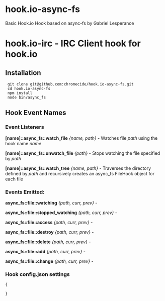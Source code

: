 hook.io-async-fs
================

Basic Hook.io Hook based on async-fs by Gabriel Lesperance

# hook.io-irc - IRC Client hook for hook.io

## Installation

     git clone git@github.com:chromecide/hook.io-async-fs.git
     cd hook.io-async-fs
     npm install
     node bin/async_fs

## Hook Event Names

### Event Listeners

**[name]::async_fs::watch_file** *{name, path}* - Watches file *path* using the hook name *name*

**[name]::async_fs::unwatch_file** *{path}* - Stops watching the file specified by *path*

**[name]::async_fs::watch_tree** *{name, path}* - Traverses the directory defined by *path* and recursively creates an async_fs FileHook object for each file

### Events Emitted:

**async_fs::file::watching** *{path, curr, prev}* - 

**async_fs::file::stopped_watching** *{path, curr, prev}* - 

**async_fs::file::access** *{path, curr, prev}* -

**async_fs::file::destroy** *{path, curr, prev}* -

**async_fs::file::delete** *{path, curr, prev}* -

**async_fs::file::add** *{path, curr, prev}* -

**async_fs::file::change** *{path, curr, prev}* - 

### Hook config.json settings

```js
{

}
```
